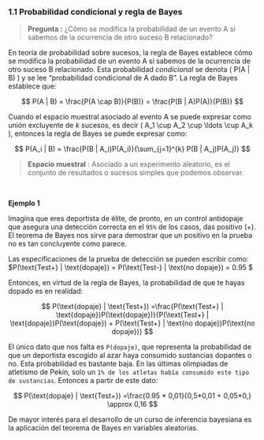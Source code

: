 ### 1.1 Probabilidad condicional y regla de Bayes

> **Pregunta :**
> ¿Cómo se modifica la probabilidad de un evento A si sabemos de la ocurrencia de otro suceso B relacionado?



En teoría de probabilidad sobre sucesos, la regla de Bayes establece cómo se modifica la probabilidad de un evento A si sabemos de la ocurrencia de otro suceso B relacionado. Esta probabilidad *condicional* se denota \( P(A | B) \) y se lee “probabilidad condicional de A dado B”. La regla de Bayes establece que:

$$
P(A | B) = \frac{P(A \cap B)}{P(B)} = \frac{P(B | A)P(A)}{P(B)}
$$

Cuando el espacio muestral asociado al evento A se puede expresar como unión excluyente de *k* sucesos, es decir \( A_1 \cup A_2 \cup \ldots \cup A_k \), entonces la regla de Bayes se puede expresar como:

$$
P(A_i | B) = \frac{P(B | A_i)P(A_i)}{\sum_{j=1}^{k} P(B | A_j)P(A_j)}
$$

> **Espacio muestral** : Asociado a un experimento aleatorio, es el conjunto de resultados o sucesos simples que podemos observar.

<br>

**Ejemplo 1**

Imagina que eres deportista de élite, de pronto, en un control antidopaje que asegura una detección correcta en el `95%` de los casos, das positivo (+).  El teorema de Bayes nos sirve para demostrar que un positivo en la prueba no es tan concluyente como parece. 

Las especificaciones de la prueba de detección se pueden escribir como: $P(\text{Test+} |  \text{dopaje}) = P(\text{Test-} | \text{no dopaje}) = 0.95 $


Entonces, en virtud de la regla de Bayes, la probabilidad de que te hayas dopado es en realidad:

$$
P(\text{dopaje} | \text{Test+}) =\frac{P(\text{Test+} | \text{dopaje})P(\text{dopaje})}{P(\text{Test+} | \text{dopaje})P(\text{dopaje}) + P(\text{Test+} | \text{no dopaje})P(\text{no dopaje})}
$$


El único dato que nos falta es `P(dopaje)`, que representa la probabilidad de que un deportista escogido al azar haya consumido sustancias dopantes o no. Esta probabilidad es bastante baja. En las últimas olimpiadas de atletismo de Pekín, solo un `1% de los atletas había consumido este tipo de sustancias`. Entonces a partir de este dato:

$$
P(\text{dopaje} | \text{Test+}) =\frac{0.95 * 0,01}{0,5*0,01 + 0,05*0,} \approx 0,16
$$

De mayor interés para el desarrollo de un curso de inferencia bayesiana es la aplicación del teorema de Bayes en variables aleatorias.


